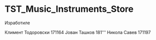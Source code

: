 # TST_Music_Instruments_Store

Изработиле

Климент Тодоровски 171164
Јован Ташков 181'''
Никола Савев 171197
